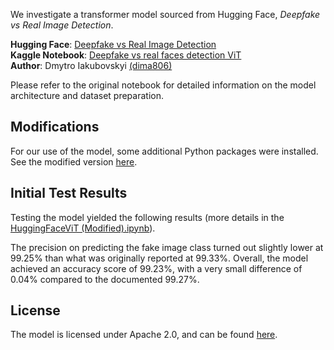 We investigate a transformer model sourced from Hugging Face, *Deepfake vs Real Image Detection*.

**Hugging Face**: [Deepfake vs Real Image Detection](https://huggingface.co/dima806/deepfake_vs_real_image_detection) <br>
**Kaggle Notebook**: [Deepfake vs real faces detection ViT](https://www.kaggle.com/code/dima806/deepfake-vs-real-faces-detection-vit) <br>
**Author**: Dmytro Iakubovskyi [(dima806)](https://www.kaggle.com/dima806/code) <br>

Please refer to the original notebook for detailed information on the model architecture and dataset preparation.

## Modifications
For our use of the model, some additional Python packages were installed. See the modified version [here](./HuggingFaceViT%20(Modified).ipynb).

## Initial Test Results
Testing the model yielded the following results (more details in the [HuggingFaceViT (Modified).ipynb](./HuggingFaceViT%20(Modified).ipynb)).

The precision on predicting the fake image class turned out slightly lower at 99.25\% than what was originally reported at 99.33\%. Overall, the model achieved an accuracy score of 99.23\%, with a very small difference of 0.04\% compared to the documented 99.27\%.

## License
The model is licensed under Apache 2.0, and can be found [here](https://huggingface.co/datasets/choosealicense/licenses/blob/main/markdown/apache-2.0.md).
